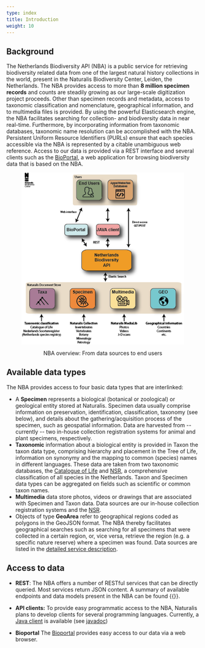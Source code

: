```yaml
---
type: index
title: Introduction
weight: 10
---
```


## Background

The Netherlands Biodiversity API (NBA) is a public service for retrieving biodiversity 
related data from one of the largest natural history collections in the world, present 
in the Naturalis Biodiversity Center, Leiden, the Netherlands. The NBA provides access to 
more than **8 million specimen records** and counts are steadily growing as our large-scale digitization 
project proceeds. Other than specimen records and metadata, access to taxonomic 
classification and nomenclature, geographical information, and to multimedia files is provided. By using 
the powerful Elasticsearch engine, the NBA facilitates searching for collection- and 
biodiversity data in near real-time. Furthermore, by incorporating information from 
taxonomic databases, taxonomic name resolution can be accomplished with the NBA. 
Persistent Uniform Resource Identifiers (PURLs) ensure that each species accessible 
via the NBA is represented by a citable unambiguous web reference. Access to our data is provided 
via a REST interface and several clients such as the [BioPortal](http://bioportal.naturalis.nl/"), 
a web application for browsing biodiversity data that is based on the NBA.


<!-- {{< figure src="https://github.com/naturalis/nba-docs/raw/V2_master/static/images/overview.png" class="alignright" title="NBA overview: From data sources to end users" >}} -->

<figure>
<div style="text-align: center;">
	<p><img src="https://github.com/naturalis/nba-docs/raw/V2_master/static/images/overview.png" align="center"
		alt="overview" width=500>
		<figcaption>NBA overview: From data sources to end users</figcaption>
	</div>
</figure>


## Available data types
The NBA provides access to four basic data types that are interlinked:

* A **Specimen** represents a biological (botanical or zoological) or 
  geological entity stored at Naturalis. Specimen data usually comprise information 
  on preservation, identification, classification, taxonomy (see below), and 
  details about the gathering/acquisition process of the specimen, such as 
  geospatial information. Data are harvested from -- currently -- two in-house collection registration systems 
  for animal and plant specimens, respectively.
* **Taxonomic** information about a biological entity is provided in Taxon the taxon data type, 
  comprising hierarchy and placement in the Tree of Life, information on synonymy and the 
  mapping to common (species) names in different languages. These data are taken from two taxonomic databases, 
  the [Catalogue of Life](http://www.catalogueoflife.org/) and [NSR](http://www.nederlandsesoorten.nl/), 
  a comprehensive classification of all species in the Netherlands. Taxon and Specimen data types 
  can be aggregated on fields such as scientific or common taxon names.
* **Multimedia** data store photos, videos or drawings that are associated with Specimen and Taxon data.
  Data sources are our in-house collection registration systems and the [NSR](http://www.nederlandsesoorten.nl/). 
* Objects of type **GeoArea** refer to geographical regions coded as polygons in the GeoJSON format. 
  The NBA thereby facilitates geographical searches such as searching for all specimens that were collected in a 
  certain region, or, vice versa, retrieve the region (e.g. a specific nature reserve) where a specimen was found. Data sources
  are listed in the [detailed service description](/doc-spec-services/#geo-sources).

## Access to data
* **REST**: The NBA offers a number of RESTful services that can be directly queried. Most services 
  return JSON content. A summary of available endpoints and data models present in the NBA can be found {{<swagger-ui-link text="here">}}. 

* **API clients:** To provide easy programmatic access to the NBA, Naturalis plans to develop clients for several programming languages. 
  Currently, a [Java client](https://github.com/naturalis/naturalis_data_api) is available (see [javadoc](http://naturalis.github.io/naturalis_data_api/javadoc/v2/client/))

* **Bioportal**
  The [Bioportal](http://bioportal.naturalis.nl/) provides easy access to our data via a web browser. 


